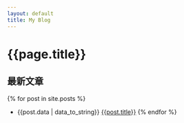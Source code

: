 ```yaml
---
layout: default
title: My Blog
---
```


# {{page.title}}

## 最新文章

{% for post in site.posts %}
* {{post.data | data_to_string}} [{{post.title}}]({{post.url}})
{% endfor %}
